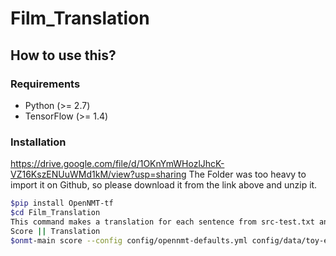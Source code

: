 

# Film_Translation

## How to use this? 
### Requirements

* Python (>= 2.7)
* TensorFlow (>= 1.4)

### Installation

https://drive.google.com/file/d/1OKnYmWHozlJhcK-VZ16KszENUuWMd1kM/view?usp=sharing
The Folder was too heavy to import it on Github, so please download it from the link above and unzip it. 

```bash
$pip install OpenNMT-tf
$cd Film_Translation 
This command makes a translation for each sentence from src-test.txt and prints
Score || Translation
$onmt-main score --config config/opennmt-defaults.yml config/data/toy-ende.yml --features_file data/toy-ende/src-test.txt --predictions_file data/toy-ende/tgt-test.txt

